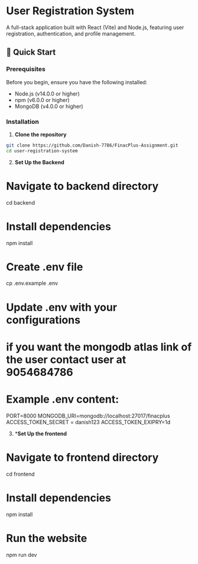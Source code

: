 # User Registration System

A full-stack application built with React (Vite) and Node.js, featuring user registration, authentication, and profile management.

## 🚀 Quick Start

### Prerequisites

Before you begin, ensure you have the following installed:
- Node.js (v14.0.0 or higher)
- npm (v6.0.0 or higher)
- MongoDB (v4.0.0 or higher)

### Installation

1. **Clone the repository**
```bash
git clone https://github.com/Danish-7786/FinacPlus-Assignment.git
cd user-registration-system
```


2. **Set Up the Backend**
# Navigate to backend directory
cd backend

# Install dependencies
npm install

# Create .env file
cp .env.example .env

# Update .env with your configurations

# if you want the mongodb atlas link of the user contact user at 9054684786
# Example .env content:
PORT=8000
MONGODB_URI=mongodb://localhost:27017/finacplus
ACCESS_TOKEN_SECRET = danish123
ACCESS_TOKEN_EXIPRY=1d

3. ***Set Up the frontend**
 # Navigate to frontend directory
cd frontend

# Install dependencies
npm install

# Run the website
npm run dev
